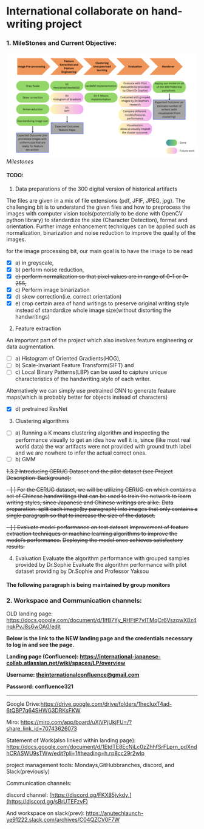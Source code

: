 # International collaborate on hand-writing project





### 1. MileStones and Current Objective:

![Milestones](milestone.png)*Milestones*

#### TODO: 

1. Data preparations of the 300 digital version of historical artifacts

The files are given in a mix of file extensions (pdf, JFIF, JPEG, jpg). The challenging bit is to understand the given files and how to preprocess the images with computer vision tools(potentially to be done with OpenCV python library) to standardize the size (Character Detection), format and orientation. Further image enhancement techniques can be applied such as normalization, binarization and noise reduction to improve the quality of the images.

for the image processing bit, our main goal is to have the image to be read 
- [X] a) in greyscale, 
- [X] b) perform noise reduction,
- [X] ~~c) perform normalization so that pixel values are in range of 0-1 or 0-255,~~
- [X] c) Perform image binarization
- [X] d) skew correction(i.e. correct orientation)
- [X] e) crop certain area of hand writings to preserve original writing style instead of standardize whole image size(without distorting the handwritings)

2. Feature extraction
 
An important part of the project which also involves feature engineering or data augmentation.
- [ ] a) Histogram of Oriented Gradients(HOG), 
- [ ] b) Scale-Invariant Feature Transform(SIFT) and 
- [ ] c) Local Binary Patterns(LBP) 
can be used to capture unique characteristics of the handwriting style of each writer.

Alternatively we can simply use pretrained CNN to generate feature maps(which is probably better for objects instead of characters)
- [X] d) pretrained ResNet

<!-- ![spatial net|320x271, 50%](model/spatial-net.jpeg)*spatial*

![Patch_D](model/Patch_D.png)*Patch_D*

![MSRF_CLASSIFICATION](model/MSRF_CLASSIFICATION.jpeg)*MSRF* -->

3. Clustering algorithms

- [ ] a) Running a K means clustering algorithm and inspecting the performance visually to get an idea how well it is, since (like most real world data) the war artifacts were not provided with ground truth label and we are nowhere to infer the actual correct ones.
- [ ] b) GMM

~~1.3.2 Introducing CERUG Dataset and the pilot dataset (see Project Description-Background):~~

~~- [ ] For the CERUG dataset, we will be utilizing CERUG-cn which contains a set of Chinese handwritings that can be used to train the network to learn writing styles, since Japanese and Chinese writings are alike.~~
~~Data preparation: split each image(by paragraph) into images that only contains a single paragraph so that to increase the size of the dataset.~~

~~- [ ] Evaluate model performance on test dataset~~
~~Improvement of feature extraction techniques or machine learning algorithms to improve the model’s performance.~~
~~Deploying the model once achieves satisfactory results.~~

4. Evaluation
Evaluate the algorithm performance with grouped samples provided by Dr.Sophie
Evaluate the algorithm performance with pilot dataset providing by Dr.Sophie and Professor Yaksou


#### The following paragraph is being maintained by group monitors
### 2. Workspace and Communication channels:

OLD landing page: https://docs.google.com/document/d/1IfB7Yy_RHFtP7vITMqCr6VszqwX8z4nqkPvJ8s6wOA0/edit

**Below is the link to the NEW landing page and the credentials necessary to log in and see the page.**

**Landing page (Confluence): https://international-japanese-collab.atlassian.net/wiki/spaces/LP/overview**

**Username: theinternationalconfluence@gmail.com**

**Password: confluence321**

-----------------
Google Drive:https://drive.google.com/drive/folders/1hecIuxT4ad-6tQBP7q64SHWG3DRKsFKW

Miro: https://miro.com/app/board/uXjVPjUkjFU=/?share_link_id=70743626073
 
Statement of Work(also linked within landing page): https://docs.google.com/document/d/1EtdTE8EcNiLc0zZhhfSrFLprn_pdXndhCRASWU9sTWw/edit?pli=1#heading=h.rp8cc29r2wlp
 
project management tools: Mondays,GitHubbranches, discord, and Slack(previously)
 
Communication channels: 

discord channel: [https://discord.gg/FKX85jvkdy,](https://discord.gg/sBrUTEFzvF) 


And workspace on slack(prev): https://anutechlaunch-ye91222.slack.com/archives/C04QZCV0F7W
